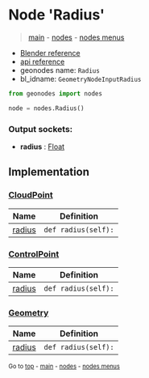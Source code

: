 # Node 'Radius'

> [main](../structure.md) - [nodes](nodes.md) - [nodes menus](nodes_menus.md)

- [Blender reference](https://docs.blender.org/manual/en/latest/modeling/geometry_nodes/input/radius.html)
- [api reference](https://docs.blender.org/api/current/bpy.types.GeometryNodeInputRadius.html)
- geonodes name: `Radius`
- bl_idname: `GeometryNodeInputRadius`

```python
from geonodes import nodes

node = nodes.Radius()
```

### Output sockets:

- **radius** : [Float](Float.md)

## Implementation

### [CloudPoint](CloudPoint.md)

| Name | Definition |
|------|------------|
 | [radius](CloudPoint.md#radius-property) | `def radius(self):` |

### [ControlPoint](ControlPoint.md)

| Name | Definition |
|------|------------|
 | [radius](ControlPoint.md#radius-property) | `def radius(self):` |

### [Geometry](Geometry.md)

| Name | Definition |
|------|------------|
 | [radius](Geometry.md#radius-property) | `def radius(self):` |

<sub>Go to [top](#node-{wnode.bnode.name}) - [main](../structure.md) - [nodes](nodes.md) - [nodes menus](nodes_menus.md)</sub>

